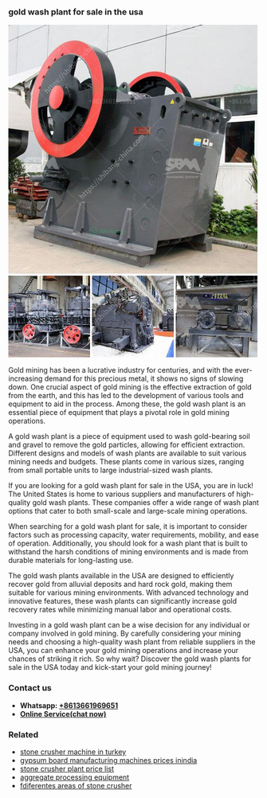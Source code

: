 <h3>gold wash plant for sale in the usa</h3><img src='1706755795.jpg' alt=''><p>Gold mining has been a lucrative industry for centuries, and with the ever-increasing demand for this precious metal, it shows no signs of slowing down. One crucial aspect of gold mining is the effective extraction of gold from the earth, and this has led to the development of various tools and equipment to aid in the process. Among these, the gold wash plant is an essential piece of equipment that plays a pivotal role in gold mining operations.</p><p>A gold wash plant is a piece of equipment used to wash gold-bearing soil and gravel to remove the gold particles, allowing for efficient extraction. Different designs and models of wash plants are available to suit various mining needs and budgets. These plants come in various sizes, ranging from small portable units to large industrial-sized wash plants.</p><p>If you are looking for a gold wash plant for sale in the USA, you are in luck! The United States is home to various suppliers and manufacturers of high-quality gold wash plants. These companies offer a wide range of wash plant options that cater to both small-scale and large-scale mining operations.</p><p>When searching for a gold wash plant for sale, it is important to consider factors such as processing capacity, water requirements, mobility, and ease of operation. Additionally, you should look for a wash plant that is built to withstand the harsh conditions of mining environments and is made from durable materials for long-lasting use.</p><p>The gold wash plants available in the USA are designed to efficiently recover gold from alluvial deposits and hard rock gold, making them suitable for various mining environments. With advanced technology and innovative features, these wash plants can significantly increase gold recovery rates while minimizing manual labor and operational costs.</p><p>Investing in a gold wash plant can be a wise decision for any individual or company involved in gold mining. By carefully considering your mining needs and choosing a high-quality wash plant from reliable suppliers in the USA, you can enhance your gold mining operations and increase your chances of striking it rich. So why wait? Discover the gold wash plants for sale in the USA today and kick-start your gold mining journey!</p><h3>Contact us</h3><ul><li><strong>Whatsapp:&nbsp;<a href="https://wa.me/8613661969651">+8613661969651</a></strong></li><li><a href="https://swt.shibang-china.com/?git&amp;zhl&amp;gold wash plant for sale in the usa"><strong>Online Service(chat now)</strong></a></li></ul><h3>Related</h3><ul><li><a href='stone crusher machine in turkey.md'>stone crusher machine in turkey</a></li><li><a href='gypsum board manufacturing machines prices inindia.md'>gypsum board manufacturing machines prices inindia</a></li><li><a href='stone crusher plant price list.md'>stone crusher plant price list</a></li><li><a href='aggregate processing equipment.md'>aggregate processing equipment</a></li><li><a href='fdiferentes areas of stone crusher.md'>fdiferentes areas of stone crusher</a></li></ul>